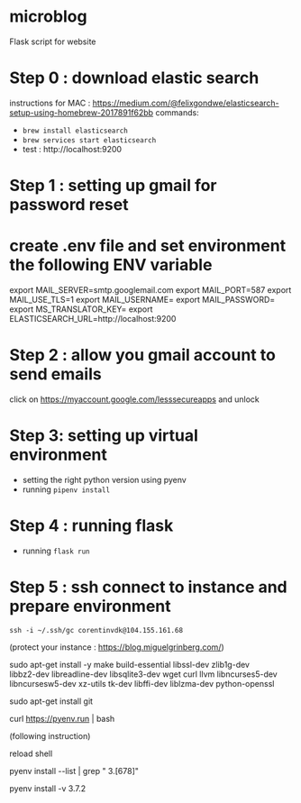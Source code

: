 # microblog
Flask script for website 

# Step 0 : download elastic search
instructions for MAC :
https://medium.com/@felixgondwe/elasticsearch-setup-using-homebrew-2017891f62bb
commands:
- `brew install elasticsearch`
- `brew services start elasticsearch`
- test : http://localhost:9200

# Step 1 : setting up gmail for password reset
# create .env file and set environment the following ENV variable
export MAIL_SERVER=smtp.googlemail.com
export MAIL_PORT=587
export MAIL_USE_TLS=1
export MAIL_USERNAME=<your-gmail-email>
export MAIL_PASSWORD=<your-gmail-password>
export MS_TRANSLATOR_KEY=<your-azur-translator-key>
export ELASTICSEARCH_URL=http://localhost:9200

# Step 2 : allow you gmail account to send emails
click on https://myaccount.google.com/lesssecureapps and  unlock

# Step 3: setting up virtual environment
- setting the right python version using pyenv
- running `pipenv install`

# Step 4 : running flask
- running `flask run`

# Step 5 : ssh connect to instance and prepare environment
`ssh -i ~/.ssh/gc corentinvdk@104.155.161.68`

(protect your instance : https://blog.miguelgrinberg.com/)

sudo apt-get install -y make build-essential libssl-dev zlib1g-dev \
libbz2-dev libreadline-dev libsqlite3-dev wget curl llvm libncurses5-dev \
libncursesw5-dev xz-utils tk-dev libffi-dev liblzma-dev python-openssl

sudo apt-get install git

curl https://pyenv.run | bash

(following instruction)

reload shell

pyenv install --list | grep " 3\.[678]"

pyenv install -v 3.7.2
